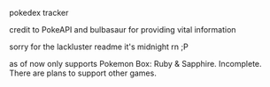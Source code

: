 pokedex tracker  
  
credit to PokeAPI and bulbasaur for providing vital information  
  
sorry for the lackluster readme it's midnight rn ;P  

as of now only supports Pokemon Box: Ruby & Sapphire. Incomplete.  
There are plans to support other games.
